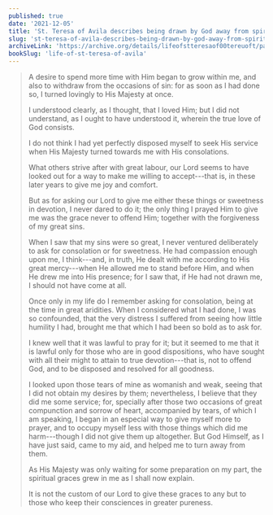 ```yaml
---
published: true
date: '2021-12-05'
title: 'St. Teresa of Avila describes being drawn by God away from spiritual dangers'
slug: 'st-teresa-of-avila-describes-being-drawn-by-god-away-from-spiritual-dangers'
archiveLink: 'https://archive.org/details/lifeofstteresaof00tereuoft/page/69?view=theater'
bookSlug: 'life-of-st-teresa-of-avila'
---
```


> A desire to spend more time with Him began to grow within me, and also to withdraw from the occasions of sin: for as soon as I had done so, I turned lovingly to His Majesty at once.
> 
> I understood clearly, as I thought, that I loved Him; but I did not understand, as I ought to have understood it, wherein the true love of God consists.
> 
> I do not think I had yet perfectly disposed myself to seek His service when His Majesty turned towards me with His consolations.
> 
> What others strive after with great labour, our Lord seems to have looked out for a way to make me willing to accept---that is, in these later years to give me joy and comfort.
> 
> But as for asking our Lord to give me either these things or sweetness in devotion, I never dared to do it; the only thing I prayed Him to give me was the grace never to offend Him; together with the forgiveness of my great sins.
> 
> When I saw that my sins were so great, I never ventured deliberately to ask for consolation or for sweetness. He had compassion enough upon me, I think---and, in truth, He dealt with me according to His great mercy---when He allowed me to stand before Him, and when He drew me into His presence; for I saw that, if He had not drawn me, I should not have come at all.
> 
> Once only in my life do I remember asking for consolation, being at the time in great aridities. When I considered what I had done, I was so confounded, that the very distress I suffered from seeing how little humility I had, brought me that which I had been so bold as to ask for.
> 
> I knew well that it was lawful to pray for it; but it seemed to me that it is lawful only for those who are in good dispositions, who have sought with all their might to attain to true devotion---that is, not to offend God, and to be disposed and resolved for all goodness.
> 
> I looked upon those tears of mine as womanish and weak, seeing that I did not obtain my desires by them; nevertheless, I believe that they did me some service; for, specially after those two occasions of great compunction and sorrow of heart, accompanied by tears, of which I am speaking, I began in an especial way to give myself more to prayer, and to occupy myself less with those things which did me harm---though I did not give them up altogether. But God Himself, as I have just said, came to my aid, and helped me to turn away from them.
> 
> As His Majesty was only waiting for some preparation on my part, the spiritual graces grew in me as I shall now explain.
> 
> It is not the custom of our Lord to give these graces to any but to those who keep their consciences in greater pureness.